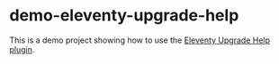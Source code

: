 # demo-eleventy-upgrade-help

This is a demo project showing how to use the [Eleventy Upgrade Help plugin](https://github.com/11ty/eleventy-upgrade-help).